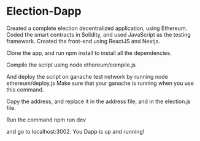 # Election-Dapp
Created a complete election decentralized application, using Ethereum. 
Coded the smart contracts in Solidity, and used JavaScript as the testing framework. 
Created the front-end using ReactJS and Nextjs.

Clone the app, and run 
npm install
to install all the dependencies.

Compile the script using 
node ethereum/compile.js

And deploy the script on ganache test network by running
node ethereum/deploy.js
Make sure that your ganache is running when you use this command.

Copy the address, and replace it in the address file, and in the election.js file.

Run the command
npm run dev

and go to localhost:3002. You Dapp is up and running!
